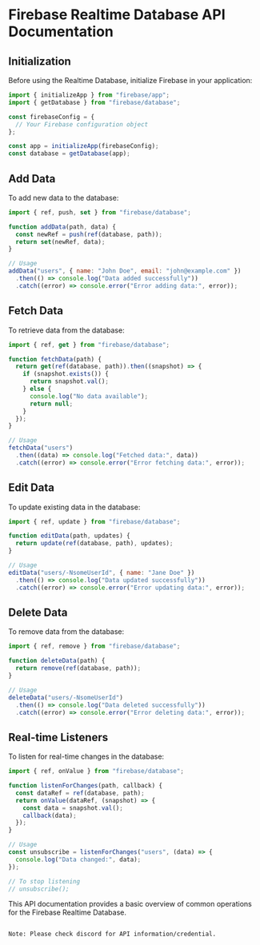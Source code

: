 
# Firebase Realtime Database API Documentation

## Initialization

Before using the Realtime Database, initialize Firebase in your application:

```javascript
import { initializeApp } from "firebase/app";
import { getDatabase } from "firebase/database";

const firebaseConfig = {
  // Your Firebase configuration object
};

const app = initializeApp(firebaseConfig);
const database = getDatabase(app);
```

## Add Data

To add new data to the database:

```javascript
import { ref, push, set } from "firebase/database";

function addData(path, data) {
  const newRef = push(ref(database, path));
  return set(newRef, data);
}

// Usage
addData("users", { name: "John Doe", email: "john@example.com" })
  .then(() => console.log("Data added successfully"))
  .catch((error) => console.error("Error adding data:", error));
```

## Fetch Data

To retrieve data from the database:

```javascript
import { ref, get } from "firebase/database";

function fetchData(path) {
  return get(ref(database, path)).then((snapshot) => {
    if (snapshot.exists()) {
      return snapshot.val();
    } else {
      console.log("No data available");
      return null;
    }
  });
}

// Usage
fetchData("users")
  .then((data) => console.log("Fetched data:", data))
  .catch((error) => console.error("Error fetching data:", error));
```

## Edit Data

To update existing data in the database:

```javascript
import { ref, update } from "firebase/database";

function editData(path, updates) {
  return update(ref(database, path), updates);
}

// Usage
editData("users/-NsomeUserId", { name: "Jane Doe" })
  .then(() => console.log("Data updated successfully"))
  .catch((error) => console.error("Error updating data:", error));
```

## Delete Data

To remove data from the database:

```javascript
import { ref, remove } from "firebase/database";

function deleteData(path) {
  return remove(ref(database, path));
}

// Usage
deleteData("users/-NsomeUserId")
  .then(() => console.log("Data deleted successfully"))
  .catch((error) => console.error("Error deleting data:", error));
```

## Real-time Listeners

To listen for real-time changes in the database:

```javascript
import { ref, onValue } from "firebase/database";

function listenForChanges(path, callback) {
  const dataRef = ref(database, path);
  return onValue(dataRef, (snapshot) => {
    const data = snapshot.val();
    callback(data);
  });
}

// Usage
const unsubscribe = listenForChanges("users", (data) => {
  console.log("Data changed:", data);
});

// To stop listening
// unsubscribe();
```

This API documentation provides a basic overview of common operations for the Firebase Realtime Database.
```

Note: Please check discord for API information/credential.